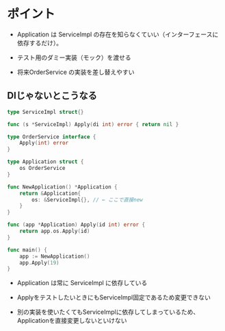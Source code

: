 # ポイント

- Application は ServiceImpl の存在を知らなくていい（インターフェースに依存するだけ）。

- テスト用のダミー実装（モック）を渡せる

- 将来OrderService の実装を差し替えやすい

## DIじゃないとこうなる

```go
type ServiceImpl struct{}

func (s *ServiceImpl) Apply(di int) error { return nil }

type OrderService interface {
	Apply(int) error
}

type Application struct {
	os OrderService
}

func NewApplication() *Application {
	return &Application{
		os: &ServiceImpl{}, // ← ここで直接new
	}
}

func (app *Application) Apply(id int) error {
	return app.os.Apply(id)
}

func main() {
	app := NewApplication()
	app.Apply(19)
}
```

- Application は常に ServiceImpl に依存している

- ApplyをテストしたいときにもServiceImpl固定であるため変更できない

- 別の実装を使いたくてもServiceImplに依存してしまっているため、Applicationを直接変更しないといけない
